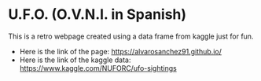 
# U.F.O. (O.V.N.I. in Spanish)
 
This is a retro webpage created using a data frame from kaggle just for fun. 

- Here is the link of the page: https://alvarosanchez91.github.io/
- Here is the link of the kaggle data: https://www.kaggle.com/NUFORC/ufo-sightings 
